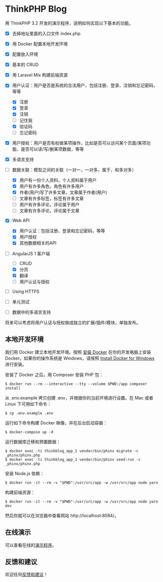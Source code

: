 # ThinkPHP Blog

用 ThinkPHP 3.2 开发的演示程序，说明如何实现以下基本的功能。

- [x] 去掉地址里面的入口文件 index.php
- [x] 用 Docker 配置本地开发环境
- [x] 配置放入环境
- [x] 基本的 CRUD
- [x] 用 Laravel Mix 构建前端资源
- [x] 用户认证：用户是否是系统的合法用户，包括注册、登录、注销和忘记密码，等等

  - [x] 注册
  - [x] 登录
  - [x] 注销
  - [ ] 记住我
  - [x] 验证码
  - [ ] 忘记密码

- [x] 用户授权：用户是否有权做某项操作，比如是否可以访问某个页面/某项功能、是否可以读/写/删某项数据，等等
- [x] 多语言支持
- [ ] 数据关联：模型之间的关联（一对一，一对多，属于，和多对多）

  - [x] 用户有一份个人资料，个人资料属于用户
  - [x] 用户有许多角色，角色有许多用户
  - [x] 作者(用户)写了许多文章，文章属于作者(用户)
  - [ ] 文章有许多标签，标签有许多文章
  - [ ] 用户有许多评论，评论属于用户
  - [ ] 文章有许多评论，评论属于文章

- [x] Web API

  - [x] 用户认证：包括注册、登录和忘记密码，等等
  - [x] 用户授权
  - [x] 其他数据相关的API

- [ ] AngularJS 1 客户端

  - [ ] CRUD
  - [x] 分页
  - [x] 翻译
  - [ ] 用户认证与授权

- [ ] Using HTTPS
- [ ] 单元测试
- [ ] 数据中的多语言支持

将来可以考虑将用户认证与授权做成独立的扩展/插件/模块，单独发布。

## 本地开发环境

我们用 Docker 建立本地开发环境。按照 [安装 Docker](https://yeasy.gitbooks.io/docker_practice/content/install/) 在你的开发电脑上安装 Docker。如果你的操作系统是 Windows，请按照 [Install Docker for Windows](https://docs.docker.com/docker-for-windows/install/) 进行安装。

安装了 Docker 之后，用 Composer 安装 PHP 包：

```
$ docker run --rm --interactive --tty --volume $PWD:/app composer install
```

从 .env.example 拷贝创建 .env，并根据你的当前环境进行设置。在 Mac 或者 Linux 下可用如下命令：

```
$ cp .env.example .env
```

运行如下命令构建 Docker 映像，并在后台启动容器：

```
$ docker-compose up -d
```

运行数据库迁移和预置数据：

```
$ docker exec -ti thinkblog_app_1 vendor/bin/phinx migrate -c _phinx/phinx.php
$ docker exec -ti thinkblog_app_1 vendor/bin/phinx seed:run -c _phinx/phinx.php
```

安装 Node.js 依赖：

```
$ docker run -it --rm -v "$PWD":/usr/src/app -w /usr/src/app node yarn
```

构建前端资源：

```
$ docker run -it --rm -v "$PWD":/usr/src/app -w /usr/src/app node yarn dev
```

然后你就可以在浏览器中查看网站 http://localhost:8084/。

## 在线演示

可以查看在线的[演示程序](http://thinkblog.azurewebsites.net/)。

## 反馈和建议

欢迎任何[反馈和建议](https://github.com/blackpuppy/thinkblog/issues/new)！